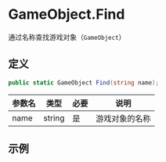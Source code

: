 # GameObject.Find

通过名称查找游戏对象（`GameObject`）

## 定义

```csharp
public static GameObject Find(string name);
```

| 参数名 | 类型   | 必要 | 说明           |
| ------ | ------ | ---- | -------------- |
| name   | string | 是   | 游戏对象的名称 |

## 示例

```csharp
```

